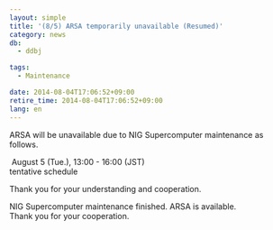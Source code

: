 ```yaml
---
layout: simple
title: '(8/5) ARSA temporarily unavailable (Resumed)'
category: news
db:
  - ddbj

tags:
  - Maintenance

date: 2014-08-04T17:06:52+09:00
retire_time: 2014-08-04T17:06:52+09:00
lang: en
---
```


<p>ARSA will be unavailable due to NIG Supercomputer maintenance as follows.</p>

<p></p>

<p><span class="icon_square"> August 5 (Tue.), 13:00 - 16:00 (JST)</span><br>tentative schedule</p>

<p>Thank you for your understanding and cooperation.</p>

<p><span class="font-red">NIG Supercomputer maintenance finished. ARSA is available.<br>Thank you for your cooperation.</span></p>
